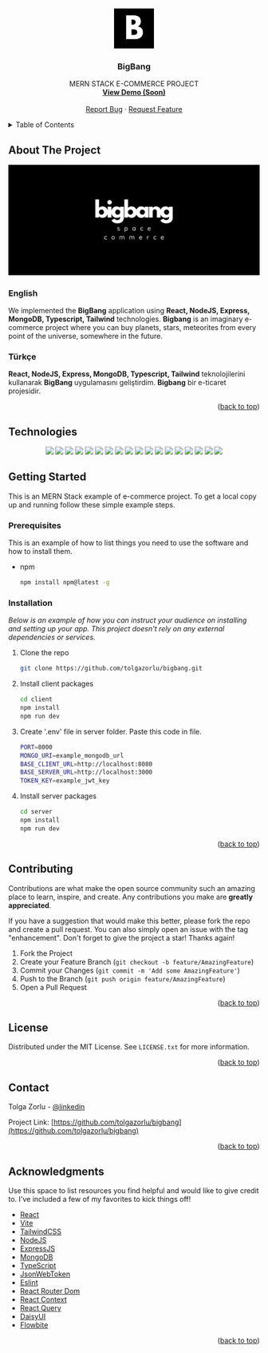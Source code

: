 <a name="readme-top"></a>

<!-- PROJECT LOGO -->
<br />
<div align="center">
  <a href="#">
    <img src="/bigbang.png" alt="Logo" width="80" height="80">
  </a>

  <h3 align="center">BigBang</h3>

  <p align="center">
    MERN STACK E-COMMERCE PROJECT
    <br />
    <a href="https://github.com/tolgazorlu/bigbang"><strong>View Demo (Soon)</strong></a>
    <br />
    <br />
    <a href="https://github.com/tolgazorlu/bigbang/issues">Report Bug</a>
    ·
    <a href="https://github.com/tolgazorlu/bigbang/issues">Request Feature</a>
  </p>
</div>

<details>
  <summary>Table of Contents</summary>
  <ol>
    <li>
      <a href="#about-the-project">About The Project</a>
      <ul>
        <li><a href="#technologies">Technologies</a></li>
      </ul>
    </li>
    <li>
      <a href="#getting-started">Getting Started</a>
      <ul>
        <li><a href="#prerequisites">Prerequisites</a></li>
        <li><a href="#installation">Installation</a></li>
      </ul>
    </li>
    <li><a href="#contributing">Contributing</a></li>
    <li><a href="#license">License</a></li>
    <li><a href="#contact">Contact</a></li>
    <li><a href="#acknowledgments">Acknowledgments</a></li>
  </ol>
</details>

## About The Project

<img src="/space commerce.png" alt="Alt text" title="Optional title">

### English

We implemented the **BigBang** application using **React, NodeJS, Express, MongoDB, Typescript, Tailwind** technologies. **Bigbang** is an imaginary e-commerce project where you can buy planets, stars, meteorites from every point of the universe, somewhere in the future.

### Türkçe

**React, NodeJS, Express, MongoDB, Typescript, Tailwind** teknolojilerini kullanarak **BigBang** uygulamasını geliştirdim. **Bigbang** bir e-ticaret projesidir.

<p align="right">(<a href="#readme-top">back to top</a>)</p>

## Technologies

<p align="center">
  <a>
  <img src="https://img.shields.io/badge/React-20232A?style=for-the-badge&logo=react&logoColor=61DAFB">
  </a>
  <a>
  <img src="https://img.shields.io/badge/Tailwind_CSS-38B2AC?style=for-the-badge&logo=tailwind-css&logoColor=white"/>
  </a>
  <a><img src="https://img.shields.io/badge/Node.js-43853D?style=for-the-badge&logo=node.js&logoColor=white"/></a>
  <a><img src="https://img.shields.io/badge/Express.js-404D59?style=for-the-badge"/></a>
  <a><img src="https://img.shields.io/badge/MongoDB-4EA94B?style=for-the-badge&logo=mongodb&logoColor=white"/></a>
  <a><img src="https://img.shields.io/badge/TypeScript-007ACC?style=for-the-badge&logo=typescript&logoColor=white"/></a>
  <a><img src="https://img.shields.io/badge/GitHub-100000?style=for-the-badge&logo=github&logoColor=white"/></a>
  <a><img src="https://img.shields.io/badge/HTML5-E34F26?style=for-the-badge&logo=html5&logoColor=white"/></a>
  <a><img src="https://img.shields.io/badge/CSS3-1572B6?style=for-the-badge&logo=css3&logoColor=white"/></a>
  <a><img src="https://img.shields.io/badge/JavaScript-F7DF1E?style=for-the-badge&logo=javascript&logoColor=black"/></a>
  <a><img src="https://img.shields.io/badge/Markdown-000000?style=for-the-badge&logo=markdown&logoColor=white"/></a>
  <a><img src="https://img.shields.io/badge/React_Router-CA4245?style=for-the-badge&logo=react-router&logoColor=white"/></a>
  <a><img src="https://img.shields.io/badge/json%20web%20tokens-323330?style=for-the-badge&logo=json-web-tokens&logoColor=pink"/></a>
  <a><img src="https://img.shields.io/badge/Vercel-000000?style=for-the-badge&logo=vercel&logoColor=white"/></a>
  <a><img src="https://img.shields.io/badge/Visual_Studio_Code-0078D4?style=for-the-badge&logo=visual%20studio%20code&logoColor=white"/></a>
  <a><img src="https://img.shields.io/badge/eslint-3A33D1?style=for-the-badge&logo=eslint&logoColor=white"/></a>
  <a><img src="https://img.shields.io/badge/prettier-1A2C34?style=for-the-badge&logo=prettier&logoColor=F7BA3E"/></a>
  <a><img src="https://img.shields.io/badge/GIT-E44C30?style=for-the-badge&logo=git&logoColor=white"/></a>
</p>

<!-- GETTING STARTED -->

## Getting Started

This is an MERN Stack example of e-commerce project.
To get a local copy up and running follow these simple example steps.

### Prerequisites

This is an example of how to list things you need to use the software and how to install them.

- npm
  ```sh
  npm install npm@latest -g
  ```

### Installation

_Below is an example of how you can instruct your audience on installing and setting up your app. This project doesn't rely on any external dependencies or services._

1. Clone the repo
   ```sh
   git clone https://github.com/tolgazorlu/bigbang.git
   ```
2. Install client packages
   ```sh
   cd client
   npm install
   npm run dev
   ```
3. Create '.env' file in server folder. Paste this code in file.
   ```sh
   PORT=8000
   MONGO_URI=example_mongodb_url
   BASE_CLIENT_URL=http://localhost:8080
   BASE_SERVER_URL=http://localhost:3000
   TOKEN_KEY=example_jwt_key
   ```
4. Install server packages
   ```sh
   cd server
   npm install
   npm run dev
   ```

<p align="right">(<a href="#readme-top">back to top</a>)</p>

<!-- CONTRIBUTING -->
## Contributing

Contributions are what make the open source community such an amazing place to learn, inspire, and create. Any contributions you make are **greatly appreciated**.

If you have a suggestion that would make this better, please fork the repo and create a pull request. You can also simply open an issue with the tag "enhancement".
Don't forget to give the project a star! Thanks again!

1. Fork the Project
2. Create your Feature Branch (`git checkout -b feature/AmazingFeature`)
3. Commit your Changes (`git commit -m 'Add some AmazingFeature'`)
4. Push to the Branch (`git push origin feature/AmazingFeature`)
5. Open a Pull Request

<p align="right">(<a href="#readme-top">back to top</a>)</p>

<!-- LICENSE -->
## License

Distributed under the MIT License. See `LICENSE.txt` for more information.

<p align="right">(<a href="#readme-top">back to top</a>)</p>


<!-- CONTACT -->
## Contact

Tolga Zorlu - [@linkedin](https://www.linkedin.com/in/tolgazorlu/)

Project Link: [https://github.com/tolgazorlu/bigbang](https://github.com/tolgazorlu/bigbang)

<p align="right">(<a href="#readme-top">back to top</a>)</p>

<!-- ACKNOWLEDGMENTS -->
## Acknowledgments

Use this space to list resources you find helpful and would like to give credit to. I've included a few of my favorites to kick things off!

* [React](https://react.dev/)
* [Vite](https://vitejs.dev/)
* [TailwindCSS](https://tailwindcss.com/)
* [NodeJS](https://nodejs.org/en)
* [ExpressJS](https://expressjs.com/)
* [MongoDB](https://www.mongodb.com/)
* [TypeScript](https://www.typescriptlang.org/)
* [JsonWebToken](https://jwt.io/)
* [Eslint](https://eslint.org/)
* [React Router Dom](https://reactrouter.com/en/main)
* [React Context](https://react.dev/reference/react/useContext)
* [React Query](https://tanstack.com/query/v3/)
* [DaisyUI](https://daisyui.com/)
* [Flowbite](https://flowbite.com/)






<p align="right">(<a href="#readme-top">back to top</a>)</p>
